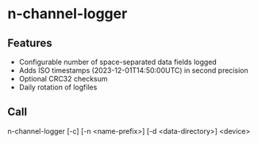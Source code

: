 # n-channel-logger

## Features
- Configurable number of space-separated data fields logged
- Adds ISO timestamps (2023-12-01T14:50:00UTC) in second precision
- Optional CRC32 checksum
- Daily rotation of logfiles

## Call

n-channel-logger [-c] [-n \<name-prefix\>] [-d \<data-directory\>] \<device\>
